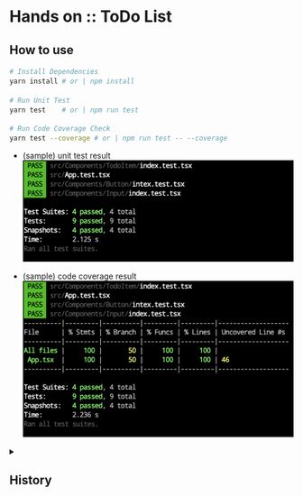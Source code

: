 # Hands on :: ToDo List

## How to use

```bash
# Install Dependencies
yarn install # or | npm install

# Run Unit Test
yarn test    # or | npm run test

# Run Code Coverage Check
yarn test --coverage # or | npm run test -- --coverage
```

- (sample) unit test result  
  ![jest-unit-test.png](./history/jest-unit-test.png)

- (sample) code coverage result  
  ![jest-code-coverage.png](./history/jest-code-coverage.png)

<details>
<summary><h2>History</h2></summary>

### Init

```bash
npx create-react-app --template typescript hands-on-todo-list
```

### Dependency

### Typescript Complier: `tsconfig.json`

- To use absolute pakage path in import sytanx, [set 'baseUrl'.](./tsconfig.json#L3)

#### Prettier Hooking

```bash
yarn add --dev husky lint-staged prettier
```

- `.prettierrc.js`: [basic prettier policy](./.prettierrc.js)
- `package.json`: [add husky hook for uing prettier](./package.json#L5-#L14)

#### CSS & Test

```bash
yarn add styled-components
yarn add --dev @types/styled-components jest-styled-components
```

</details>
